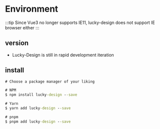 # Environment

:::tip
Since Vue3 no longer supports IE11, lucky-design does not support IE browser either
:::

## version

- Lucky-Design is still in rapid development iteration

## install

```cmd
# Choose a package manager of your liking

# NPM
$ npm install lucky-design --save

# Yarn
$ yarn add lucky-design --save

# pnpm
$ pnpm add lucky-design --save
```

